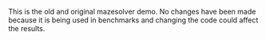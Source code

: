 This is the old and original mazesolver demo. No changes have been made because it is being used in benchmarks and changing the code could affect the results.